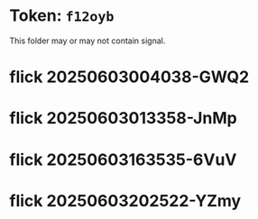 # Token: `f12oyb`

This folder may or may not contain signal.
# flick 20250603004038-GWQ2
# flick 20250603013358-JnMp
# flick 20250603163535-6VuV
# flick 20250603202522-YZmy
